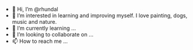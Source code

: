 - 👋 Hi, I’m @rhundal
- 👀 I’m interested in learning and improving myself. I love painting, dogs, music and nature. 
- 🌱 I’m currently learning ...
- 💞️ I’m looking to collaborate on ...
- 📫 How to reach me ...

<!---
rhundal/rhundal is a ✨ special ✨ repository because its `README.md` (this file) appears on your GitHub profile.
You can click the Preview link to take a look at your changes.
--->
